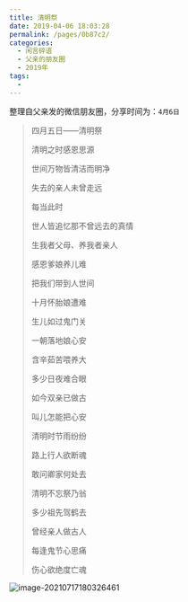 ```yaml
---
title: 清明祭
date: 2019-04-06 18:03:28
permalink: /pages/0b87c2/
categories:
  - 闲言碎语
  - 父亲的朋友圈
  - 2019年
tags:
  - 
---
```

整理自父亲发的微信朋友圈，分享时间为：`4月6日`



> 四月五日——清明祭
>
> 
>
> 清明之时感恩思源
>
> 世间万物皆清洁而明净
>
> 失去的亲人未曾走远
>
> 每当此时
>
> 世人皆追忆那不曾远去的真情
>
> 生我者父母、养我者亲人
>
> 感恩爹娘养儿难
>
> 把我们带到人世间
>
> 十月怀胎娘遭难
>
> 生儿如过鬼门关
>
> 一朝落地娘心安
>
> 含辛茹苦喂养大
>
> 多少日夜难合眼
>
> 如今双亲已做古
>
> 叫儿怎能把心安
>
> 
>
> 
>
> 清明时节雨纷纷
>
> 路上行人欲断魂
>
> 敢问卿家何处去
>
> 清明不忘祭乃翁
>
> 
>
> 
>
> 多少祖先驾鹤去
>
> 曾经亲人做古人
>
> 每逢鬼节心思痛
>
> 伤心欲绝度亡魂

![image-20210717180326461](http://t.eryajf.net/imgs/2021/09/207fc3d66093a494.jpg)